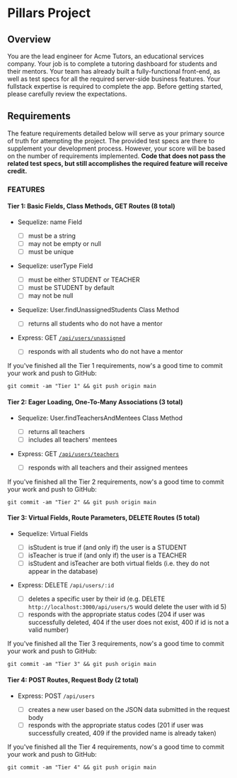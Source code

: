 # Pillars Project

## Overview

You are the lead engineer for Acme Tutors, an educational services company. Your job is to complete a tutoring dashboard for students and their mentors. Your team has already built a fully-functional front-end, as well as test specs for all the required server-side business features. Your fullstack expertise is required to complete the app. Before getting started, please carefully review the expectations.

## Requirements

The feature requirements detailed below will serve as your primary source of truth for attempting the project. The provided test specs are there to supplement your development process. However, your score will be based on the number of requirements implemented. **Code that does not pass the related test specs, but still accomplishes the required feature will receive credit.**

### FEATURES

#### Tier 1: Basic Fields, Class Methods, GET Routes (8 total)

- Sequelize: name Field

  - [ ] must be a string
  - [ ] may not be empty or null
  - [ ] must be unique

- Sequelize: userType Field

  - [ ] must be either STUDENT or TEACHER
  - [ ] must be STUDENT by default
  - [ ] may not be null

- Sequelize: User.findUnassignedStudents Class Method

  - [ ] returns all students who do not have a mentor

- Express: GET [`/api/users/unassigned`](http://localhost:3000/api/users/unassigned)

  - [ ] responds with all students who do not have a mentor

If you've finished all the Tier 1 requirements, now's a good time to commit your work and push to GitHub:

`git commit -am "Tier 1" && git push origin main`

#### Tier 2: Eager Loading, One-To-Many Associations (3 total)

- Sequelize: User.findTeachersAndMentees Class Method

  - [ ] returns all teachers
  - [ ] includes all teachers' mentees

- Express: GET [`/api/users/teachers`](http://localhost:3000/api/users/teachers)

  - [ ] responds with all teachers and their assigned mentees

If you've finished all the Tier 2 requirements, now's a good time to commit your work and push to GitHub:

`git commit -am "Tier 2" && git push origin main`

#### Tier 3: Virtual Fields, Route Parameters, DELETE Routes (5 total)

- Sequelize: Virtual Fields

  - [ ] isStudent is true if (and only if) the user is a STUDENT
  - [ ] isTeacher is true if (and only if) the user is a TEACHER
  - [ ] isStudent and isTeacher are both virtual fields (i.e. they do not appear in the database)

- Express: DELETE `/api/users/:id`

  - [ ] deletes a specific user by their id (e.g. DELETE `http://localhost:3000/api/users/5` would delete the user with id 5)
  - [ ] responds with the appropriate status codes (204 if user was successfully deleted, 404 if the user does not exist, 400 if id is not a valid number)

If you've finished all the Tier 3 requirements, now's a good time to commit your work and push to GitHub:

`git commit -am "Tier 3" && git push origin main`

#### Tier 4: POST Routes, Request Body (2 total)

- Express: POST `/api/users`

  - [ ] creates a new user based on the JSON data submitted in the request body
  - [ ] responds with the appropriate status codes (201 if user was successfully created, 409 if the provided name is already taken)

If you've finished all the Tier 4 requirements, now's a good time to commit your work and push to GitHub:

`git commit -am "Tier 4" && git push origin main`
